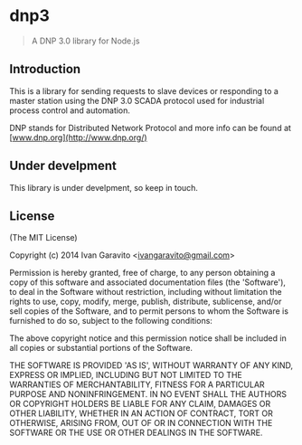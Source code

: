 # dnp3

> A DNP 3.0 library for Node.js

## Introduction

This is a library for sending requests to slave devices or responding to a master station using the DNP 3.0 SCADA protocol used for industrial process control and automation.

DNP stands for Distributed Network Protocol and more info can be found at [www.dnp.org](http://www.dnp.org/)

## Under develpment

This library is under develpment, so keep in touch.

## License 

(The MIT License)

Copyright (c) 2014 Ivan Garavito &lt;ivangaravito@gmail.com&gt;

Permission is hereby granted, free of charge, to any person obtaining
a copy of this software and associated documentation files (the
'Software'), to deal in the Software without restriction, including
without limitation the rights to use, copy, modify, merge, publish,
distribute, sublicense, and/or sell copies of the Software, and to
permit persons to whom the Software is furnished to do so, subject to
the following conditions:

The above copyright notice and this permission notice shall be
included in all copies or substantial portions of the Software.

THE SOFTWARE IS PROVIDED 'AS IS', WITHOUT WARRANTY OF ANY KIND,
EXPRESS OR IMPLIED, INCLUDING BUT NOT LIMITED TO THE WARRANTIES OF
MERCHANTABILITY, FITNESS FOR A PARTICULAR PURPOSE AND NONINFRINGEMENT.
IN NO EVENT SHALL THE AUTHORS OR COPYRIGHT HOLDERS BE LIABLE FOR ANY
CLAIM, DAMAGES OR OTHER LIABILITY, WHETHER IN AN ACTION OF CONTRACT,
TORT OR OTHERWISE, ARISING FROM, OUT OF OR IN CONNECTION WITH THE
SOFTWARE OR THE USE OR OTHER DEALINGS IN THE SOFTWARE.